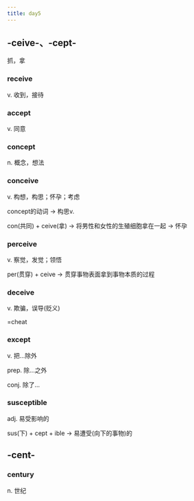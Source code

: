 ```yaml
---
title: day5
---
```


## -ceive-、-cept-
抓，拿

### receive
v. 收到，接待

### accept
v. 同意

### concept
n. 概念，想法

### conceive
v. 构想，构思；怀孕；考虑

concept的动词 -> 构思v.

con(共同) + ceive(拿) -> 将男性和女性的生殖细胞拿在一起 -> 怀孕

### perceive
v. 察觉，发觉；领悟

per(贯穿) + ceive -> 贯穿事物表面拿到事物本质的过程

### deceive
v. 欺骗，误导(贬义)

=cheat

### except
v. 把...除外

prep. 除...之外

conj. 除了...

### susceptible
adj. 易受影响的

sus(下) + cept + ible -> 易遭受(向下的事物)的

## -cent-

### century
n. 世纪










